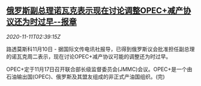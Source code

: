 <!--1605064994000-->
[俄罗斯副总理诺瓦克表示现在讨论调整OPEC+减产协议还为时过早--报章](https://cn.reuters.com/article/oil-russia-opec-novak-1111-idCNKBS27R084)
------

<div><i>2020-11-11T02:39:15Z</i></div><p>路透莫斯科11月10日 - 据国际文传电讯社报导，已得到俄罗斯议会批准担任副总理的诺瓦克周二表示，现在讨论OPEC+减产协议可能的调整还为时过早。</p><p>OPEC+定于11月17日召开联合部长级监督委员会(JMMC)会议。OPEC+是一个由石油输出国(OPEC)、俄罗斯及其盟友组成的非正式产油国组织。(完)</p>
